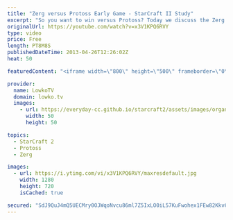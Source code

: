 ```yaml
---
title: "Zerg versus Protoss Early Game - StarCraft II Study"
excerpt: "So you want to win versus Protoss? Today we discuss the Zerg versus Protoss matchup in it's very basics. You need to be hitting between 40 and 44 supply at the 5:50 mark. Why? Because it's possible and it's relatively easy. Loads of StarCraft II players hit only about 30-35 supply, which is a difference"
originalUrl: https://youtube.com/watch?v=x3V1KPQ6RVY
type: video
price: Free
length: PT8M8S
publishedDateTime: 2013-04-26T12:26:02Z
heat: 50

featuredContent: "<iframe width=\"800\" height=\"500\" frameborder=\"0\" src=\"https://www.youtube.com/embed/x3V1KPQ6RVY\" allow=\"accelerometer; autoplay; encrypted-media; gyroscope; picture-in-picture\" allowfullscreen></iframe>"

provider:
  name: LowkoTV
  domain: lowko.tv
  images:
    - url: https://everyday-cc.github.io/starcraft2/assets/images/organizations/lowko.tv-50x50.jpg
      width: 50
      height: 50

topics:
  - StarCraft 2
  - Protoss
  - Zerg

images:
  - url: https://i.ytimg.com/vi/x3V1KPQ6RVY/maxresdefault.jpg
    width: 1280
    height: 720
    isCached: true

secured: "SdJ9QuJ4mQ5UECMry0OJWqoNvcu86ml7Z5IxLO0iL57KuFwohex1FEw82Kkv6j6cg+/pTuYoWBbA6yAR2tqKxSYpFXexQLO3yeukQ5RvYyTSVTTtHATwnOghsqt0b4tttZTnpLmOIpwQpGG3gJVCq46mryG4KOjm5nOUCVYuWkDONCzr6tgMx6+OKurr+v9AHLbtFKXKpzC/dFuqScJka3BNxQhaKUnH1D2snxaLA4Q34D7isbL2FV50YGNuev1b/Zua95/YK2Md6Nfnyj55+AlWEuX8bXvBhs/Vy17eujT43GRpB8KuRcPRg9eP44kG9qUz1Y0b59a2exBPwIg9o+ORwLRH9V4+bSpPFka+H2LTBHMiX9cTNiSv2MPjt0M1575FtDFqlVVspOySNV2VMr5l15fdJudx2gyxYDo8J+w=;w9+V1Ovt1avyneXmS3hbug=="
---
```


